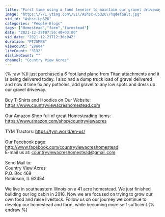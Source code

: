 ```yaml
---
title: "First time using a land leveler to maintain our gravel driveway.  Definitely easy to use."
image: "https:\/\/i.ytimg.com\/vi\/Ashsc-Lp32U\/hqdefault.jpg"
vid_id: "Ashsc-Lp32U"
categories: "People-Blogs"
tags: ["Homestead","farm","farmstead"]
date: "2021-12-22T07:56:40+03:00"
vid_date: "2021-12-21T12:30:04Z"
duration: "PT25M8S"
viewcount: "28604"
likeCount: "3132"
dislikeCount: ""
channel: "Country View Acres"
---
```

{% raw %}I just purchased a 6 foot land plane from Titan attachments and it is being delivered today.  I also had a dump truck load of gravel delivered and now it time fix any potholes, add gravel to any low spots and dress up our gravel driveway.<br /><br />Buy T-Shirts and Hoodies on Our Website:<br /><a rel="nofollow" target="blank" href="https://www.countryviewacreshomestead.com">https://www.countryviewacreshomestead.com</a><br /><br />Our Amazon Shop full of great Homesteading items:<br /><a rel="nofollow" target="blank" href="https://www.amazon.com/shop/countryviewacres">https://www.amazon.com/shop/countryviewacres</a><br /><br />TYM Tractors:  <a rel="nofollow" target="blank" href="https://tym.world/en-us/">https://tym.world/en-us/</a><br /><br />Our Facebook page:  <a rel="nofollow" target="blank" href="http://www.facebook.com/countryviewacreshomestead">http://www.facebook.com/countryviewacreshomestead</a><br />E-mail us at:  countryviewacreshomestead@gmail.com<br /><br />Send Mail to:<br />Country View Acres<br />P.O. Box 469<br />Robinson, IL 62454<br /><br />We live in southeastern Illinois on a 41 acre homestead.  We just finished building our log cabin in 2018.  Now we are focused on trying to grow our own food and raise livestock.  Follow us on our journey we continue to develop our homestead and farm, while becoming more self sufficient.{% endraw %}
